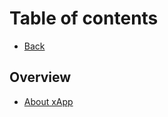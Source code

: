 # Table of contents

* [Back](http://localhost:5000/s/N87e0dRJV5txolG94iir/)

## Overview

* [About xApp](README.md)
